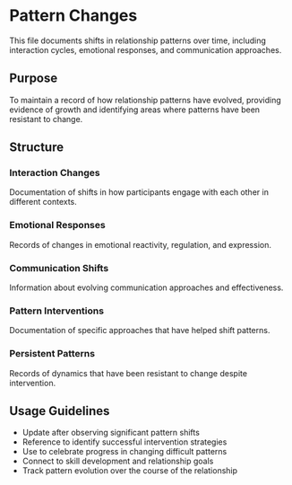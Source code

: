 # Pattern Changes

This file documents shifts in relationship patterns over time, including interaction cycles, emotional responses, and communication approaches.

## Purpose
To maintain a record of how relationship patterns have evolved, providing evidence of growth and identifying areas where patterns have been resistant to change.

## Structure

### Interaction Changes
Documentation of shifts in how participants engage with each other in different contexts.

### Emotional Responses
Records of changes in emotional reactivity, regulation, and expression.

### Communication Shifts
Information about evolving communication approaches and effectiveness.

### Pattern Interventions
Documentation of specific approaches that have helped shift patterns.

### Persistent Patterns
Records of dynamics that have been resistant to change despite intervention.

## Usage Guidelines

- Update after observing significant pattern shifts
- Reference to identify successful intervention strategies
- Use to celebrate progress in changing difficult patterns
- Connect to skill development and relationship goals
- Track pattern evolution over the course of the relationship
